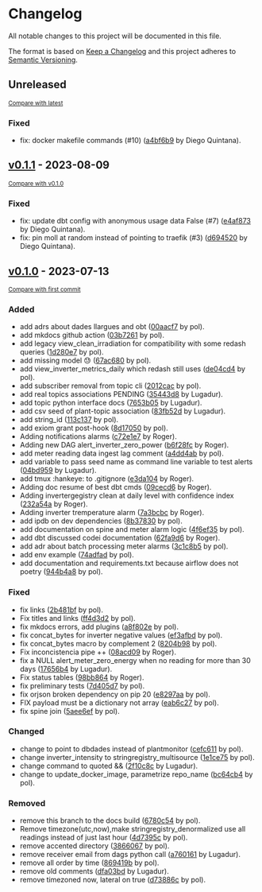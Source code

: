 # Changelog

All notable changes to this project will be documented in this file.

The format is based on [Keep a Changelog](http://keepachangelog.com/en/1.0.0/)
and this project adheres to [Semantic Versioning](http://semver.org/spec/v2.0.0.html).

<!-- insertion marker -->
## Unreleased

<small>[Compare with latest](https://github.com/Som-Energia/somenergia-jardiner/compare/v0.1.1...HEAD)</small>

### Fixed

- fix: docker makefile commands (#10) ([a4bf6b9](https://github.com/Som-Energia/somenergia-jardiner/commit/a4bf6b9fb188332efe114fddf39c0985ba968e1a) by Diego Quintana).

<!-- insertion marker -->
## [v0.1.1](https://github.com/Som-Energia/somenergia-jardiner/releases/tag/v0.1.1) - 2023-08-09

<small>[Compare with v0.1.0](https://github.com/Som-Energia/somenergia-jardiner/compare/v0.1.0...v0.1.1)</small>

### Fixed

- fix: update dbt config with anonymous usage data False (#7) ([e4af873](https://github.com/Som-Energia/somenergia-jardiner/commit/e4af8735539648d15b8a21761a571e90371a557e) by Diego Quintana).
- fix: pin moll at random instead of pointing to traefik (#3) ([d694520](https://github.com/Som-Energia/somenergia-jardiner/commit/d69452021b5fb5d56f8c5345e88e9503c2640e65) by Diego Quintana).

## [v0.1.0](https://github.com/Som-Energia/somenergia-jardiner/releases/tag/v0.1.0) - 2023-07-13

<small>[Compare with first commit](https://github.com/Som-Energia/somenergia-jardiner/compare/6fbcd051937eafabad087bfbbd66587b059e9e49...v0.1.0)</small>

### Added

- add adrs about dades llargues and obt ([00aacf7](https://github.com/Som-Energia/somenergia-jardiner/commit/00aacf7c1db7aff121602d3fc1f6bb9058b0e829) by pol).
- add mkdocs github action ([03b7261](https://github.com/Som-Energia/somenergia-jardiner/commit/03b72614d1cf249bbcf548caffc2d7e1a0e058d1) by pol).
- add legacy view_clean_irradiation for compatibility with some redash queries ([1d280e7](https://github.com/Som-Energia/somenergia-jardiner/commit/1d280e7aa603f1c5a6ec9857a803ff84ca01175a) by pol).
- add missing model :sweat: ([67ac680](https://github.com/Som-Energia/somenergia-jardiner/commit/67ac6800d22c77939835213286858a50d9361e99) by pol).
- add view_inverter_metrics_daily which redash still uses ([de04cd4](https://github.com/Som-Energia/somenergia-jardiner/commit/de04cd48020b7a74507be3caa8273dcbdcd4f8c1) by pol).
- add subscriber removal from topic cli ([2012cac](https://github.com/Som-Energia/somenergia-jardiner/commit/2012cac4c1cfe87994c7c14054a2174cd08ce703) by pol).
- add real topics associations PENDING ([35443d8](https://github.com/Som-Energia/somenergia-jardiner/commit/35443d881b6d039d3ac6d808b70e2c7addc43aa0) by Lugadur).
- add topic python interface docs ([7653b05](https://github.com/Som-Energia/somenergia-jardiner/commit/7653b05dab7fc7458b4ebb24511307eaa4e663bc) by Lugadur).
- add csv seed of plant-topic association ([83fb52d](https://github.com/Som-Energia/somenergia-jardiner/commit/83fb52d75f39befc037458b78b49c486317f65a4) by Lugadur).
- add string_id ([113c137](https://github.com/Som-Energia/somenergia-jardiner/commit/113c1372463b19310ea3b4e168fa8ee72ab806ff) by pol).
- add exiom grant post-hook ([8d17050](https://github.com/Som-Energia/somenergia-jardiner/commit/8d17050df9d282fe8d0434cfdd249d42e04efdd7) by pol).
- Adding notifications alarms ([c72e1e7](https://github.com/Som-Energia/somenergia-jardiner/commit/c72e1e7d0ba81a9bf7fb519799c82b45302acc43) by Roger).
- Adding new DAG alert_inverter_zero_power ([b6f28fc](https://github.com/Som-Energia/somenergia-jardiner/commit/b6f28fc00c75164d5fb7d13e1efac2b2d7c37ac2) by Roger).
- add meter reading data ingest lag comment ([a4dd4ab](https://github.com/Som-Energia/somenergia-jardiner/commit/a4dd4ab562602c903fa9b5fbcfce31d08e6bb05c) by pol).
- add variable to pass seed name as command line variable to test alerts ([04bd959](https://github.com/Som-Energia/somenergia-jardiner/commit/04bd959a1af58bcd17457a5360654fceac5b4104) by Lugadur).
- add tmux :hankeye: to .gitignore ([e3da104](https://github.com/Som-Energia/somenergia-jardiner/commit/e3da1048c54164828349b986461166f6cc87db8b) by Roger).
- Adding doc resume of best dbt cmds ([09cecd6](https://github.com/Som-Energia/somenergia-jardiner/commit/09cecd665cb6ab144a50bc0a46602e37443d93f9) by Roger).
- Adding invertergegistry clean at daily level with confidence index ([232a54a](https://github.com/Som-Energia/somenergia-jardiner/commit/232a54ad9740fed917ae756983c1432cc107189c) by Roger).
- Adding inverter tremperature alarm ([7a3bcbc](https://github.com/Som-Energia/somenergia-jardiner/commit/7a3bcbc9bd5c4aa6ea960ae72078eb4309863766) by Roger).
- add ipdb on dev dependencies ([8b37830](https://github.com/Som-Energia/somenergia-jardiner/commit/8b378308f52779175d85e5514ef81a8a4bc18935) by pol).
- add documentation on spine and meter alarm logic ([4f6ef35](https://github.com/Som-Energia/somenergia-jardiner/commit/4f6ef35fd7e743c4c75ea9d564210c2328ce6717) by pol).
- add dbt discussed codei documentation ([62fa9d6](https://github.com/Som-Energia/somenergia-jardiner/commit/62fa9d60c955f702657d21127bef6e1a2390848e) by Roger).
- add adr about batch processing meter alarms ([3c1c8b5](https://github.com/Som-Energia/somenergia-jardiner/commit/3c1c8b51220fc1e711960ed04bbf9c4e7236700b) by pol).
- add env example ([74adfad](https://github.com/Som-Energia/somenergia-jardiner/commit/74adfade1de387f9f8700b67156c663447404915) by pol).
- add documentation and requirements.txt because airflow does not poetry ([944b4a8](https://github.com/Som-Energia/somenergia-jardiner/commit/944b4a831c2ce80e59ffe3c89b7ce3f188198474) by pol).

### Fixed

- fix links ([2b481bf](https://github.com/Som-Energia/somenergia-jardiner/commit/2b481bfde09974a7ace131b2c9229925c1b8ad95) by pol).
- Fix titles and links ([ff4d3d2](https://github.com/Som-Energia/somenergia-jardiner/commit/ff4d3d2f29f175489cd96bc4f995aa1159d6506e) by pol).
- fix mkdocs errors, add plugins ([a8f802e](https://github.com/Som-Energia/somenergia-jardiner/commit/a8f802e1a2fdebab4db676ef8f2961647063b2de) by pol).
- fix concat_bytes for inverter negative values ([ef3afbd](https://github.com/Som-Energia/somenergia-jardiner/commit/ef3afbdacbdf2110a0a4d879408eb11c37185bba) by pol).
- fix concat_bytes macro by complement 2 ([8204b98](https://github.com/Som-Energia/somenergia-jardiner/commit/8204b98d5384f57a50df3e7239e1fdb54af0108a) by pol).
- Fix inconcistencia pipe ++ ([08acd09](https://github.com/Som-Energia/somenergia-jardiner/commit/08acd09e28bfbf9429decef7f17e9f27d107c0f8) by Roger).
- fix a NULL  alert_meter_zero_energy when no reading for more than 30 days ([17656b4](https://github.com/Som-Energia/somenergia-jardiner/commit/17656b42b75b4ec8f88bd07261edbf51ff40b8ea) by Lugadur).
- Fix status tables ([98bb864](https://github.com/Som-Energia/somenergia-jardiner/commit/98bb864ab9823ac767d4a2d90f8947eb62dd0a96) by Roger).
- fix preliminary tests ([7d405d7](https://github.com/Som-Energia/somenergia-jardiner/commit/7d405d798a2ef1f18c6262688ad31ec44dfe31e4) by pol).
- fix orjson broken dependency on pip 20 ([e8297aa](https://github.com/Som-Energia/somenergia-jardiner/commit/e8297aaaccc80c8054bba228263346bfbbf2485f) by pol).
- FIX payload must be a dictionary not array ([eab6c27](https://github.com/Som-Energia/somenergia-jardiner/commit/eab6c27154aac721101012036ea5c557be1496c9) by pol).
- fix spine join ([5aee6ef](https://github.com/Som-Energia/somenergia-jardiner/commit/5aee6efc21d5606188cd1ae926de9b2118427701) by pol).

### Changed

- change to point to dbdades instead of plantmonitor ([cefc611](https://github.com/Som-Energia/somenergia-jardiner/commit/cefc61199bf663f055d5f4b78adee536547cbdd6) by pol).
- change inverter_intensity to stringregistry_multisource ([1e1ce75](https://github.com/Som-Energia/somenergia-jardiner/commit/1e1ce755f7f4190acab81ff1f0d4b0cebae9f9d2) by pol).
- change command to quoted && ([2f10c8c](https://github.com/Som-Energia/somenergia-jardiner/commit/2f10c8cbbed451943052c72cb2ee135fdcd0cc6b) by Lugadur).
- change to update_docker_image, parametrize repo_name ([bc64cb4](https://github.com/Som-Energia/somenergia-jardiner/commit/bc64cb46e51e8aa37ace463d14d1fa4a3d33e0bf) by pol).

### Removed

- remove this branch to the docs build ([6780c54](https://github.com/Som-Energia/somenergia-jardiner/commit/6780c54f63db272541c239f633580a73d58a07f2) by pol).
- Remove timezone(utc,now),make stringregistry_denormalized use all readings instead of just last hour ([4d7395c](https://github.com/Som-Energia/somenergia-jardiner/commit/4d7395c02b2131e452a4d8ed48e497d98bf0810b) by pol).
- remove accented directory ([3866067](https://github.com/Som-Energia/somenergia-jardiner/commit/38660674bbd7498e7306e7497d509d7a4539c21e) by pol).
- remove receiver email from dags python call ([a760161](https://github.com/Som-Energia/somenergia-jardiner/commit/a760161efd64f9fc9418c8e8601f0fb7626d7680) by Lugadur).
- remove all order by time ([869419b](https://github.com/Som-Energia/somenergia-jardiner/commit/869419bb3a9a4c9c8891b0b5869c48f6d17b60f4) by pol).
- remove old comments ([dfa03bd](https://github.com/Som-Energia/somenergia-jardiner/commit/dfa03bdfcc087f01256311916554d216f0e5fcc2) by Lugadur).
- remove timezoned now, lateral on true ([d73886c](https://github.com/Som-Energia/somenergia-jardiner/commit/d73886cdc972247940b9acd64f771f548ae324f7) by pol).

